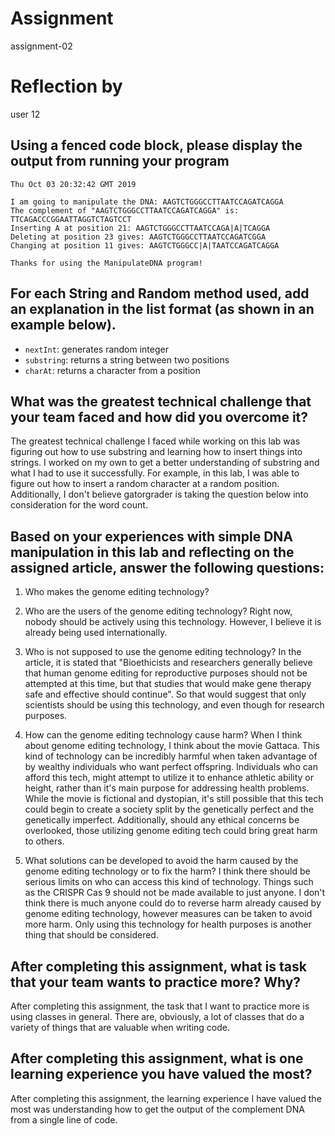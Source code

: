 # Assignment

assignment-02

# Reflection by

user 12

## Using a fenced code block, please display the output from running your program

```
Thu Oct 03 20:32:42 GMT 2019

I am going to manipulate the DNA: AAGTCTGGGCCTTAATCCAGATCAGGA
The complement of "AAGTCTGGGCCTTAATCCAGATCAGGA" is: TTCAGACCCGGAATTAGGTCTAGTCCT
Inserting A at position 21: AAGTCTGGGCCTTAATCCAGA|A|TCAGGA
Deleting at position 23 gives: AAGTCTGGGCCTTAATCCAGATCGGA
Changing at position 11 gives: AAGTCTGGGCC|A|TAATCCAGATCAGGA

Thanks for using the ManipulateDNA program!
```

## For each String and Random method used, add an explanation in the list format (as shown in an example below).

- `nextInt`: generates random integer
- `substring`: returns a string between two positions
- `charAt`: returns a character from a position

## What was the greatest technical challenge that your team faced and how did you overcome it?
The greatest technical challenge I faced while working on this lab was figuring out how to use substring
and learning how to insert things into strings. I worked on my own to get a better understanding of substring and
what I had to use it successfully. For example, in this lab, I was able to figure out how to insert a random character
at a random position. Additionally, I don't believe gatorgrader is taking the question below into consideration for the word count.

## Based on your experiences with simple DNA manipulation in this lab and reflecting on the assigned article, answer the following questions:

1. Who makes the genome editing technology?

2. Who are the users of the genome editing technology?
    Right now, nobody should be actively using this technology. However, I believe it is already
      being used internationally.

3. Who is not supposed to use the genome editing technology?
    In the article, it is stated that "Bioethicists and researchers generally believe that human
      genome editing for reproductive purposes should not be attempted at this time, but that
      studies that would make gene therapy safe and effective should continue". So that would suggest that
      only scientists should be using this technology, and even though for research purposes.

4. How can the genome editing technology cause harm?
    When I think about genome editing technology, I think about the movie Gattaca. This kind of technology
      can be incredibly harmful when taken advantage of by wealthy individuals who want perfect offspring. Individuals who can
      afford this tech, might attempt to utilize it to enhance athletic ability or height, rather than it's main purpose
      for addressing health problems. While the movie is fictional and dystopian, it's still possible that this tech
      could begin to create a society split by the genetically perfect and the genetically imperfect.
      Additionally, should any ethical concerns be overlooked, those utilizing genome editing tech could bring great harm to others.

5. What solutions can be developed to avoid the harm caused by the genome editing technology or to fix the harm?
    I think there should be serious limits on who can access this kind of technology. Things such as the CRISPR Cas 9
      should not be made available to just anyone. I don't think there is much anyone could do to reverse harm already caused
      by genome editing technology, however measures can be taken to avoid more harm. Only using this technology for health purposes
      is another thing that should be considered.


## After completing this assignment, what is task that your team wants to practice more? Why?
After completing this assignment, the task that I want to practice more is using classes in general. There are,
obviously, a lot of classes that do a variety of things that are valuable when writing code.

## After completing this assignment, what is one learning experience you have valued the most?
After completing this assignment, the learning experience I have valued the most was understanding how to get the
output of the complement DNA from a single line of code.
